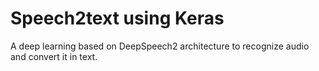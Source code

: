 # Speech2text using Keras

A deep learning based on DeepSpeech2 architecture to recognize audio and convert it in text.
